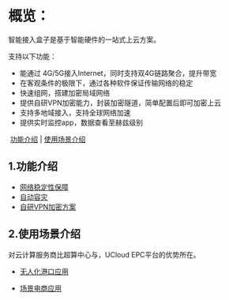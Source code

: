 # 概览：

智能接入盒子是基于智能硬件的一站式上云方案。

支持以下功能：

- 能通过 4G/5G接入Internet，同时支持双4G链路聚合，提升带宽
- 在客观条件的极限下，通过各种软件保证传输网络的稳定
- 快速组网，搭建加密局域网络
- 提供自研VPN加密能力，封装加密隧道，简单配置后即可加密上云
- 支持多地域接入，支持全球网络加速
- 提供实时监控app，数据查看至赫兹级别

​       [功能介绍](#1功能介绍)    |     [使用场景介绍](#3使用场景介绍)



## 1.功能介绍

* [网络稳定性保障](/accessgw/stability.md)
* [自动容灾](/accessgw/recovery.md)
* [自研VPN加密方案](/accessgw/VPN.md)

## 2.使用场景介绍

对云计算服务商比超算中心与，UCloud EPC平台的优势所在。

* [无人化港口应用](/accessgw/port.md)

* [场景电商应用](/accessgw/e-commerce.md)







